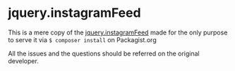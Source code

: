 # jquery.instagramFeed

This is a mere copy of the [jquery.instagramFeed](https://github.com/jsanahuja/jquery.instagramFeed) made for the only purpose to serve it via `$ composer install` on Packagist.org

All the issues and the questions should be referred on the original developer.

